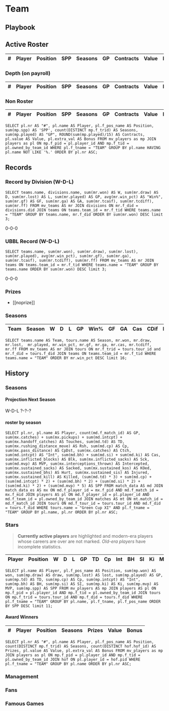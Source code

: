 # Team


## Playbook

## Active Roster

| # | Player    | Position  | SPP | Seasons | GP | Contracts | Value | Bonus |
|---|-----------|-----------|-----|---------|----|-----------|-------|-------|

### Depth (on payroll)

| # | Player    | Position  | SPP | Seasons | GP | Contracts | Value | Bonus |
|---|-----------|-----------|-----|---------|----|-----------|-------|-------|


### Non Roster

| # | Player    | Position  | SPP | Seasons | GP | Contracts | Value | Bonus |
|---|-----------|-----------|-----|---------|----|-----------|-------|-------|

```
SELECT pl.nr AS "#", pl.name AS Player, pl.f_pos_name AS Position, sum(mp.spp) AS 'SPP', count(DISTINCT mp.f_trid) AS Seasons, sum(mp.played) AS "GP", ROUND(sum(mp.played)/15) AS Contracts, pl.value AS Value, pl.extra_val AS Bonus FROM mv_players as mp JOIN players as pl ON mp.f_pid = pl.player_id AND mp.f_tid = pl.owned_by_team_id WHERE pl.f_tname = "TEAM" GROUP BY pl.name HAVING pl.name NOT LIKE '%.' ORDER BY pl.nr ASC;
```



## Records

### Record by Division (W-D-L)

```
SELECT teams.name, divisions.name, sum(mr.won) AS W, sum(mr.draw) AS D, sum(mr.lost) AS L, sum(mr.played) AS GP, avg(mr.win_pct) AS "Win%", sum(mr.gf) AS GF, sum(mr.ga) AS GA, sum(mr.tcasf), sum(mr.tcdiff), sum(mr.ff) FROM mv_teams AS mr JOIN divisions ON mr.f_did = divisions.did JOIN teams ON teams.team_id = mr.f_tid WHERE teams.name = "TEAM" GROUP BY teams.name, mr.f_did ORDER BY sum(mr.won) DESC limit 3;
```

0-0-0

### UBBL Record (W-D-L)

```
SELECT teams.name, sum(mr.won), sum(mr.draw), sum(mr.lost), sum(mr.played), avg(mr.win_pct), sum(mr.gf), sum(mr.ga), sum(mr.tcasf), sum(mr.tcdiff), sum(mr.ff) FROM mv_teams AS mr JOIN teams ON teams.team_id = mr.f_tid WHERE teams.name = "TEAM" GROUP BY teams.name ORDER BY sum(mr.won) DESC limit 3;
```
0-0-0

### Prizes

* [[noprize]]

### Seasons

| Team      | Season             | W  | D | L | GP | Win% | GF   | GA   | Cas  | CDif | FF   |
|-----------|--------------------|--:|--:|--:|---:|-----:|---:|---:|----:|-----:|---:|


```
SELECT teams.name AS Team, tours.name AS Season, mr.won, mr.draw, mr.lost, 	mr.played, mr.win_pct, mr.gf, mr.ga, mr.cas, mr.tcdiff,	mr.ff FROM mv_teams AS mr JOIN tours ON mr.f_trid = tours.tour_id and mr.f_did = tours.f_did JOIN teams ON teams.team_id = mr.f_tid WHERE teams.name = "TEAM" ORDER BY mr.win_pct DESC limit 16;
```

## History


### Seasons


#### Projection Next Season

W-D-L ?-?-?

#### roster by season

```
SELECT pl.nr, pl.name AS Player, count(md.f_match_id) AS GP, sum(mx.catches) + sum(mx.pickups) + sum(md.intcpt) + sum(mx.handoff_catches) AS Touches, sum(md.td) AS TD, sum(mx.rushing_distance_move) AS Rsh, sum(md.cp) AS Cp, sum(mx.pass_distance) AS CpDst, sum(mx.catches) AS Ctch, sum(md.intcpt) AS "Int", sum(md.bh) + sum(md.si) + sum(md.ki) AS Cas, sum(mx.inflicted_blocks) AS Blk, sum(mx.inflicted_sacks) AS Sck, sum(md.mvp) AS MVP, sum(mx.interceptions_thrown) AS Intercepted, sum(mx.sustained_sacks) AS Sacked, sum(mx.sustained_kos) AS KOed, sum(mx.sustained_bhs) AS Hurt, sum(mx.sustained_sis) AS Injured, sum(mx.sustained_kill) AS Killed, (sum(md.td) * 3) + sum(md.cp) + (sum(md.intcpt) * 2) + (sum(md.bh) * 2) + (sum(md.si) * 2) + (sum(md.ki) * 2) + (sum(md.mvp) * 5) AS SPP FROM match_data AS md JOIN match_data_es AS mx ON md.f_player_id = mx.f_pid AND md.f_match_id = mx.f_mid JOIN players AS pl ON md.f_player_id = pl.player_id AND md.f_team_id = pl.owned_by_team_id JOIN matches AS mt ON mt.match_id = md.f_match_id JOIN tours ON md.f_tour_id = tours.tour_id AND md.f_did = tours.f_did WHERE tours.name = "Green Cup XI" AND pl.f_tname = "TEAM" GROUP BY pl.name, pl.nr ORDER BY pl.nr ASC;
```


### Stars

> **Currently active players** are highlighted and modern-era players whose careers are over are not marked. *Old-era players* have incomplete statistics.

| Player           | Position      | W | D | L | GP | TD | Cp | Int | BH | SI | Ki | MVP | SPP |
|------------------|---------------|--:|--:|--:|---:|---:|---:|----:|---:|---:|---:|----:|----:|


```
SELECT pl.name AS Player, pl.f_pos_name AS Position, sum(mp.won) AS won, sum(mp.draw) AS draw, sum(mp.lost) AS lost, sum(mp.played) AS GP, sum(mp.td) AS TD, sum(mp.cp) AS Cp, sum(mp.intcpt) AS "Int",	sum(mp.bh) AS BH, sum(mp.si) AS SI,	sum(mp.ki) AS Ki, sum(mp.mvp) AS MVP, sum(mp.spp) AS SPP FROM mv_players AS mp JOIN players AS pl ON mp.f_pid = pl.player_id AND mp.f_tid = pl.owned_by_team_id JOIN tours ON mp.f_trid = tours.tour_id AND mp.f_did = tours.f_did WHERE pl.f_tname = "TEAM" GROUP BY pl.name, pl.f_tname, pl.f_pos_name ORDER BY SPP DESC limit 11;
```

#### Award Winners

| #    | Player   | Position | Seasons | Prizes | Value  | Bonus |
|------|----------|----------|---------|--------|--------|-------|

```
SELECT pl.nr AS "#", pl.name AS Player, pl.f_pos_name AS Position, count(DISTINCT mp.f_trid) AS Seasons, count(DISTINCT hof.hof_id) AS Prizes, pl.value AS Value, pl.extra_val AS Bonus FROM mv_players as mp JOIN players as pl ON mp.f_pid = pl.player_id AND mp.f_tid = pl.owned_by_team_id JOIN hof ON pl.player_id = hof.pid WHERE pl.f_tname = "TEAM" GROUP BY pl.name ORDER BY pl.nr ASC;
```

### Management


### Fans


### Famous Games


